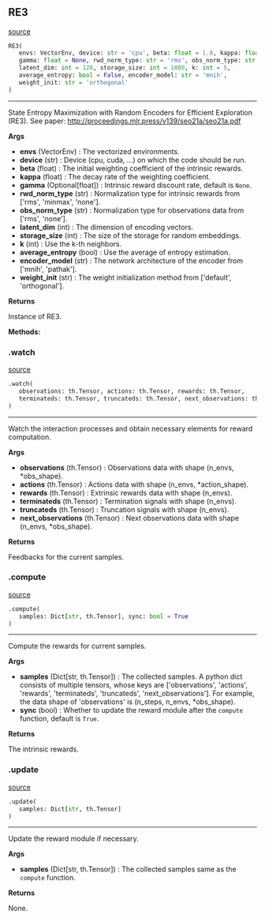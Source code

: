 #


## RE3
[source](https://github.com/RLE-Foundation/rllte/blob/main/rllte/xplore/reward/re3.py/#L35)
```python 
RE3(
   envs: VectorEnv, device: str = 'cpu', beta: float = 1.0, kappa: float = 0.0,
   gamma: float = None, rwd_norm_type: str = 'rms', obs_norm_type: str = 'rms',
   latent_dim: int = 128, storage_size: int = 1000, k: int = 5,
   average_entropy: bool = False, encoder_model: str = 'mnih',
   weight_init: str = 'orthogonal'
)
```


---
State Entropy Maximization with Random Encoders for Efficient Exploration (RE3).
See paper: http://proceedings.mlr.press/v139/seo21a/seo21a.pdf


**Args**

* **envs** (VectorEnv) : The vectorized environments.
* **device** (str) : Device (cpu, cuda, ...) on which the code should be run.
* **beta** (float) : The initial weighting coefficient of the intrinsic rewards.
* **kappa** (float) : The decay rate of the weighting coefficient.
* **gamma** (Optional[float]) : Intrinsic reward discount rate, default is `None`.
* **rwd_norm_type** (str) : Normalization type for intrinsic rewards from ['rms', 'minmax', 'none'].
* **obs_norm_type** (str) : Normalization type for observations data from ['rms', 'none'].
* **latent_dim** (int) : The dimension of encoding vectors.
* **storage_size** (int) : The size of the storage for random embeddings.
* **k** (int) : Use the k-th neighbors.
* **average_entropy** (bool) : Use the average of entropy estimation.
* **encoder_model** (str) : The network architecture of the encoder from ['mnih', 'pathak'].
* **weight_init** (str) : The weight initialization method from ['default', 'orthogonal'].



**Returns**

Instance of RE3.


**Methods:**


### .watch
[source](https://github.com/RLE-Foundation/rllte/blob/main/rllte/xplore/reward/re3.py/#L96)
```python
.watch(
   observations: th.Tensor, actions: th.Tensor, rewards: th.Tensor,
   terminateds: th.Tensor, truncateds: th.Tensor, next_observations: th.Tensor
)
```

---
Watch the interaction processes and obtain necessary elements for reward computation.


**Args**

* **observations** (th.Tensor) : Observations data with shape (n_envs, *obs_shape).
* **actions** (th.Tensor) : Actions data with shape (n_envs, *action_shape).
* **rewards** (th.Tensor) : Extrinsic rewards data with shape (n_envs).
* **terminateds** (th.Tensor) : Termination signals with shape (n_envs).
* **truncateds** (th.Tensor) : Truncation signals with shape (n_envs).
* **next_observations** (th.Tensor) : Next observations data with shape (n_envs, *obs_shape).


**Returns**

Feedbacks for the current samples.

### .compute
[source](https://github.com/RLE-Foundation/rllte/blob/main/rllte/xplore/reward/re3.py/#L126)
```python
.compute(
   samples: Dict[str, th.Tensor], sync: bool = True
)
```

---
Compute the rewards for current samples.


**Args**

* **samples** (Dict[str, th.Tensor]) : The collected samples. A python dict consists of multiple tensors,
    whose keys are ['observations', 'actions', 'rewards', 'terminateds', 'truncateds', 'next_observations'].
    For example, the data shape of 'observations' is (n_steps, n_envs, *obs_shape).
* **sync** (bool) : Whether to update the reward module after the `compute` function, default is `True`.


**Returns**

The intrinsic rewards.

### .update
[source](https://github.com/RLE-Foundation/rllte/blob/main/rllte/xplore/reward/re3.py/#L175)
```python
.update(
   samples: Dict[str, th.Tensor]
)
```

---
Update the reward module if necessary.


**Args**

* **samples** (Dict[str, th.Tensor]) : The collected samples same as the `compute` function.


**Returns**

None.
